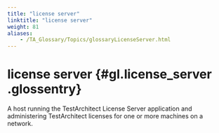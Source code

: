 ```yaml
--- 
title: "license server"
linktitle: "license server"
weight: 81
aliases: 
    - /TA_Glossary/Topics/glossaryLicenseServer.html
---
```

# license server {#gl.license_server .glossentry}

A host running the TestArchitect License Server application and administering TestArchitect licenses for one or more machines on a network.

